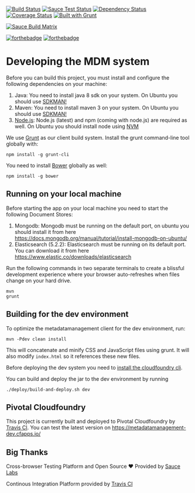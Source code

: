 [![Build Status](https://travis-ci.org/dzhw/metadatamanagement.svg?branch=development)](https://travis-ci.org/dzhw/metadatamanagement)  [![Sauce Test Status](https://saucelabs.com/buildstatus/rreitmann)](https://saucelabs.com/u/rreitmann)
[![Dependency Status](https://beta.gemnasium.com/badges/github.com/dzhw/metadatamanagement.svg)](https://beta.gemnasium.com/projects/github.com/dzhw/metadatamanagement)[![Coverage Status](https://coveralls.io/repos/dzhw/metadatamanagement/badge.svg?branch=development&service=github)](https://coveralls.io/github/dzhw/metadatamanagement?branch=master) [![Built with Grunt](https://cdn.gruntjs.com/builtwith.svg)](https://gruntjs.com/)

[![Sauce Build Matrix](https://saucelabs.com/browser-matrix/rreitmann.svg)](https://saucelabs.com/u/rreitmann)

[![forthebadge](http://forthebadge.com/images/badges/built-by-developers.svg)](http://forthebadge.com) [![forthebadge](http://forthebadge.com/images/badges/uses-badges.svg)](http://forthebadge.com)
# Developing the MDM system

Before you can build this project, you must install and configure the following dependencies on your machine:

1. Java: You need to install java 8 sdk on your system. On Ubuntu you should use [SDKMAN!][]
2. Maven: You need to install maven 3 on your system. On Ubuntu you should use [SDKMAN!][]
3. [Node.js][]: Node.js (latest) and npm (coming with node.js) are required as well. On Ubuntu you should install node using [NVM][]

We use [Grunt][] as our client build system. Install the grunt command-line tool globally with:

    npm install -g grunt-cli

You need to install [Bower][] globally as well:

    npm install -g bower

## Running on your local machine

Before starting the app on your local machine you need to start the following Document Stores:
1. Mongodb: Mongodb must be running on the default port, on ubuntu you should install it from here https://docs.mongodb.org/manual/tutorial/install-mongodb-on-ubuntu/
2. Elasticsearch (5.2.2): Elasticsearch must be running on its default port. You can download it from here https://www.elastic.co/downloads/elasticsearch

Run the following commands in two separate terminals to create a blissful development experience where your browser
auto-refreshes when files change on your hard drive.

    mvn
    grunt

## Building for the dev environment

To optimize the metadatamanagement client for the dev environment, run:

    mvn -Pdev clean install

This will concatenate and minify CSS and JavaScript files using grunt. It will also modify `index.html` so it references
these new files.

Before deploying the dev system you need to [install the cloudfoundry cli](https://docs.cloudfoundry.org/cf-cli/install-go-cli.html#-linux-installation).

You can build and deploy the jar to the dev environment by running

    ./deploy/build-and-deploy.sh dev

## Pivotal Cloudfoundry
This project is currently built and deployed to Pivotal Cloudfoundry by [Travis CI][TravisCI]. You can test the latest version on https://metadatamanagement-dev.cfapps.io/

## Big Thanks

Cross-browser Testing Platform and Open Source :heart: Provided by [Sauce Labs][saucelabs]

Continous Integration Platform provided by [Travis CI][TravisCI]

[saucelabs]: https://saucelabs.com
[JHipster]: https://jhipster.github.io/
[Node.js]: https://nodejs.org/
[Bower]: http://bower.io/
[Grunt]: http://gruntjs.com/
[BrowserSync]: http://www.browsersync.io/
[Karma]: http://karma-runner.github.io/
[Jasmine]: http://jasmine.github.io/2.0/introduction.html
[Protractor]: https://angular.github.io/protractor/
[NVM]: https://github.com/creationix/nvm
[SDKMAN!]:http://sdkman.io/install.html
[TravisCI]:https://travis-ci.org/
